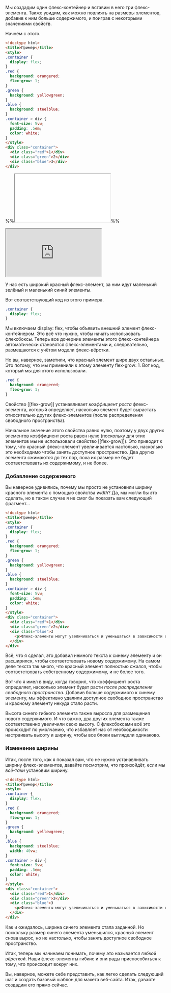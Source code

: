 Мы создадим один флекс-контейнер и вставим в него три флекс-элемента. Также увидим, как можно повлиять на размеры элементов, добавив к ним больше содержимого, и поиграв с некоторыми значениями свойств.

Начнём с этого.

```html
<!doctype html>
<title>Пример</title>
<style>
.container { 
  display: flex;
}
.red {
  background: orangered;
  flex-grow: 1;
}
.green {
  background: yellowgreen;
}
.blue {
  background: steelblue;
}
.container > div {
  font-size: 5vw;
  padding: .5em;
  color: white;
}
</style>
<div class="container">
  <div class="red">1</div>
  <div class="green">2</div>
  <div class="blue">3</div>
</div>
```

%%<iframe src='primer.html'></iframe>%%
<iframe src="http://localhost:50000/dd/ddd.md"/></iframe>



У нас есть широкий красный флекс-элемент, за ним идут маленький зелёный и маленький синий элементы.

Вот соответствующий код из этого примера.

```css
.container { 
  display: flex;
}
```

Мы включаем display: flex, чтобы объявить внешний элемент флекс-контейнером. Это всё что нужно, чтобы начать использовать флексбоксы. Теперь все дочерние элементы этого флекс-контейнера автоматически становятся флекс-элементами и, следовательно, размещаются с учётом модели флекс-вёрстки.

Но вы, наверное, заметили, что красный элемент шире двух остальных. Это потому, что мы применили к этому элементу flex-grow: 1. Вот код, который мы для этого использовали.

```css
.red {
  background: orangered;
  flex-grow: 1;
}
```

Свойство [[flex-grow]] устанавливает _коэффициент роста_ флекс-элемента, который определяет, насколько элемент будет вырастать относительно других флекс-элементов (после распределения свободного пространства).

Начальное значение этого свойства равно нулю, поэтому у двух других элементов коэффициент роста равен нулю (поскольку для этих элементов мы не использовали свойство [[flex-grow]]). Это приводит к тому, что красный флекс-элемент увеличивается настолько, насколько это необходимо чтобы занять доступное пространство. Два других элемента сжимаются до тех пор, пока их размер не будет соответствовать их содержимому, и не более.

### Добавление содержимого

Вы наверное удивились, почему мы просто не установили ширину красного элемента с помощью свойства _width_? Да, мы могли бы это сделать, но в таком случае я не смог бы показать вам следующий фрагмент…

```html
<!doctype html>
<title>Пример</title>
<style>
.container { 
  display: flex;
}
.red {
  background: orangered;
  flex-grow: 1;
}
.green {
  background: yellowgreen;
}
.blue {
  background: steelblue;
}
.container > div {
  font-size: 5vw;
  padding: .5em;
  color: white;
}
</style>
<div class="container">
  <div class="red">1</div>
  <div class="green">2</div>
  <div class="blue">3
    <p>Флекс-элементы могут увеличиваться и уменьшаться в зависимости от их содержимого.</p>
  </div>
</div>
```

Всё, что я сделал, это добавил немного текста к синему элементу и он расширился, чтобы соответствовать новому содержимому. На самом деле текста так много, что красный элемент полностью сжался, чтобы соответствовать собственному содержимому, и не более того.

Вот что я имел в виду, когда говорил, что коэффициент роста определяет, насколько элемент будет расти _после распределения свободного пространства_. Добавив больше содержимого к синему элементу, мы эффективно удалили доступное свободное пространство и красному элементу некуда стало расти.

Высота синего гибкого элемента также выросла для размещения нового содержимого. И что важно, два других элемента также соответственно увеличили свою высоту. С флексбоксами всё это происходит по умолчанию, что избавляет нас от необходимости настраивать высоту и ширину, чтобы все блоки выглядели одинаково.

### Изменение ширины

Итак, после того, как я показал вам, что не нужно устанавливать ширину флекс-элементов, давайте посмотрим, что произойдёт, если мы _всё-таки_ установим ширину.

```html
<!doctype html>
<title>Пример</title>
<style>
.container { 
  display: flex;
}
.red {
  background: orangered;
  flex-grow: 1;
}
.green {
  background: yellowgreen;
}
.blue {
  background: steelblue;
  width: 40vw;
}
.container > div {
  font-size: 5vw;
  padding: .5em;
  color: white;
}
</style>
<div class="container">
  <div class="red">1</div>
  <div class="green">2</div>
  <div class="blue">3
    <p>Флекс-элементы могут увеличиваться и уменьшаться в зависимости от их содержимого.</p>
  </div>
</div>
```

Как и ожидалось, ширина синего элемента стала заданной. Но поскольку размер синего элемента уменьшился, красный элемент снова вырос, но не настолько, чтобы занять доступное свободное пространство.

Итак, теперь мы начинаем понимать, почему это называется _гибкой вёрсткой_. Наши флекс-элементы гибкие и они рады приспособиться к тому, что происходит вокруг них.

Вы, наверное, можете себе представить, как легко сделать следующий шаг и создать базовый шаблон для макета веб-сайта. Итак, давайте создадим его прямо сейчас.